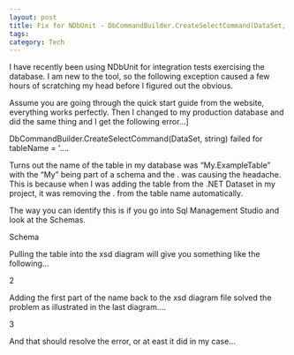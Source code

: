 ```yaml
---
layout: post
title: Fix for NDbUnit - DbCommandBuilder.CreateSelectCommand(DataSet, string) failed for tableName = XXX
tags: 
category: Tech
---
```

I have recently been using NDbUnit for integration tests exercising the database. I am new to the tool, so the following exception caused a few hours of scratching my head before I figured out the obvious.

Assume you are going through the quick start guide from the website, everything works perfectly. Then I changed to my production database and did the same thing and I get the following error…]

DbCommandBuilder.CreateSelectCommand(DataSet, string) failed for tableName = '….

Turns out the name of the table in my database was “My.ExampleTable” with the “My” being part of a schema and the . was causing the headache. This is because when I was adding the table from the .NET Dataset in my project, it was removing the . from the table name automatically.

The way you can identify this is if you go into Sql Management Studio and look at the Schemas.

Schema

Pulling the table into the xsd diagram will give you something like the following…

2


Adding the first part of the name back to the xsd diagram file solved the problem as illustrated in the last diagram….

3

And that should resolve the error, or at east it did in my case…